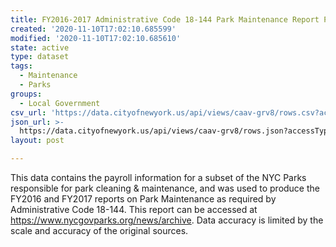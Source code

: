 ```yaml
---
title: FY2016-2017 Administrative Code 18-144 Park Maintenance Report Payroll Data
created: '2020-11-10T17:02:10.685599'
modified: '2020-11-10T17:02:10.685610'
state: active
type: dataset
tags:
  - Maintenance
  - Parks
groups:
  - Local Government
csv_url: 'https://data.cityofnewyork.us/api/views/caav-grv8/rows.csv?accessType=DOWNLOAD'
json_url: >-
  https://data.cityofnewyork.us/api/views/caav-grv8/rows.json?accessType=DOWNLOAD
layout: post

---
```

This data contains the payroll information for a subset of the NYC Parks responsible for park cleaning & maintenance, and was used to produce the FY2016 and FY2017 reports on Park Maintenance as required by Administrative Code 18-144. This report can be accessed at https://www.nycgovparks.org/news/archive. Data accuracy is limited by the scale and accuracy of the original sources.
